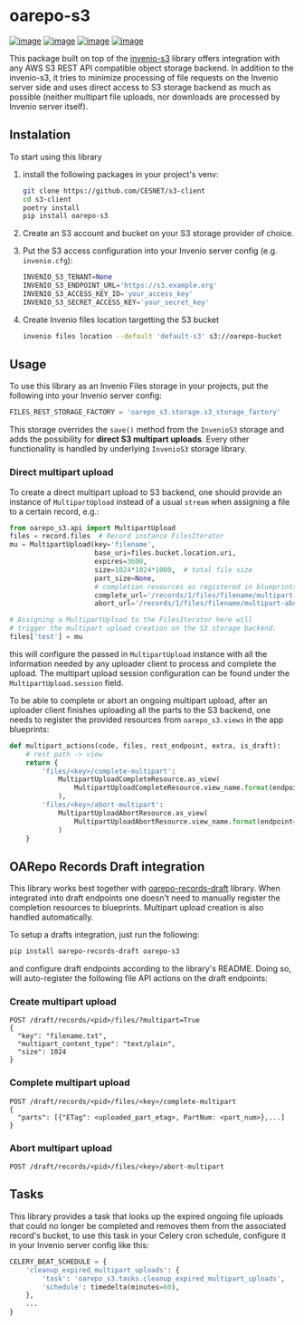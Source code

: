# oarepo-s3

[![image][]][1]
[![image][2]][3]
[![image][4]][5]
[![image][6]][7]

This package built on top of the [invenio-s3](https://github.com/inveniosoftware/invenio-s3)
library offers integration with any AWS S3 REST API compatible object storage backend.
In addition to the invenio-s3, it tries to minimize processing of file requests on the
Invenio server side and uses direct access to S3 storage backend as much as possible
(neither multipart file uploads, nor downloads are processed by Invenio server itself).

## Instalation

To start using this library

1) install the following packages in your project's venv:
    ```bash
    git clone https://github.com/CESNET/s3-client
    cd s3-client
    poetry install
    pip install oarepo-s3
    ```

2) Create an S3 account and bucket on your S3 storage provider of choice.
3) Put the S3 access configuration into your Invenio server config (e.g. `invenio.cfg`):
    ```python
    INVENIO_S3_TENANT=None
    INVENIO_S3_ENDPOINT_URL='https://s3.example.org'
    INVENIO_S3_ACCESS_KEY_ID='your_access_key'
    INVENIO_S3_SECRET_ACCESS_KEY='your_secret_key'
    ```
3) Create Invenio files location targetting the S3 bucket
    ```bash
    invenio files location --default 'default-s3' s3://oarepo-bucket
    ```

## Usage

To use this library as an Invenio Files storage in your projects, put the following
into your Invenio server config:

```python
FILES_REST_STORAGE_FACTORY = 'oarepo_s3.storage.s3_storage_factory'
```

This storage overrides the `save()` method from the `InvenioS3` storage and adds
the possibility for **direct S3 multipart uploads**. Every other functionality
is handled by underlying `InvenioS3` storage library.

### Direct multipart upload

To create a direct multipart upload to S3 backend, one should provide an
instance of `MultipartUpload` instead of a usual `stream` when assigning
a file to a certain record, e.g.:

```python
from oarepo_s3.api import MultipartUpload
files = record.files  # Record instance FilesIterator
mu = MultipartUpload(key='filename',
                     base_uri=files.bucket.location.uri,
                     expires=3600,
                     size=1024*1024*1000,  # total file size
                     part_size=None,
                     # completion resources as registered in blueprints, see below
                     complete_url='/records/1/files/filename/multipart-complete',
                     abort_url='/records/1/files/filename/multipart-abort')

# Assigning a MultipartUpload to the FilesIterator here will
# trigger the multipart upload creation on the S3 storage backend.
files['test'] = mu
```

this will configure the passed in `MultipartUpload` instance with
all the information needed by any uploader client to process and
complete the upload. The multipart upload session configuration
can be found under the `MultipartUpload.session` field.

To be able to complete or abort an ongoing multipart upload, after an
uploader client finishes uploading all the parts to the S3 backend,
one needs to register the provided resources from `oarepo_s3.views` in
the app blueprints:

```python
def multipart_actions(code, files, rest_endpoint, extra, is_draft):
    # rest path -> view
    return {
        'files/<key>/complete-multipart':
            MultipartUploadCompleteResource.as_view(
                MultipartUploadCompleteResource.view_name.format(endpoint=code)
            ),
        'files/<key>/abort-multipart':
            MultipartUploadAbortResource.as_view(
                MultipartUploadAbortResource.view_name.format(endpoint=code)
            )
    }
```

## OARepo Records Draft integration

This library works best together with [oarepo-records-draft](https://github.com/oarepo/oarepo-records-draft)
library. When integrated into draft endpoints one doesn't need to manually
register the completion resources to blueprints. Multipart upload creation
is also handled automatically.

To setup a drafts integration, just run the following:
```bash
pip install oarepo-records-draft oarepo-s3
```

and configure draft endpoints according to the library's README.
Doing so, will auto-register the following file API actions on the draft
endpoints:

### Create multipart upload
```
POST /draft/records/<pid>/files/?multipart=True
{
  "key": "filename.txt",
  "multipart_content_type": "text/plain",
  "size": 1024
}
```

### Complete multipart upload
```
POST /draft/records/<pid>/files/<key>/complete-multipart
{
  "parts": [{"ETag": <uploaded_part_etag>, PartNum: <part_num>},...]
}
```

### Abort multipart upload
```
POST /draft/records/<pid>/files/<key>/abort-multipart
```

## Tasks

This library provides a task that looks up the expired ongoing
file uploads that could no longer be completed and removes them
from the associated record's bucket, to use this task in your
Celery cron schedule, configure it in your Invenio server config like this:

```python
CELERY_BEAT_SCHEDULE = {
    'cleanup_expired_multipart_uploads': {
        'task': 'oarepo_s3.tasks.cleanup_expired_multipart_uploads',
        'schedule': timedelta(minutes=60),
    },
    ...
}
```



  [image]: https://img.shields.io/github/license/oarepo/oarepo-s3.svg
  [1]: https://github.com/oarepo/oarepo-s3/blob/master/LICENSE
  [2]: https://img.shields.io/travis/oarepo/oarepo-s3.svg
  [3]: https://travis-ci.com/oarepo/oarepo-s3
  [4]: https://img.shields.io/coveralls/oarepo/oarepo-s3.svg
  [5]: https://coveralls.io/r/oarepo/oarepo-s3
  [6]: https://img.shields.io/pypi/v/oarepo-s3.svg
  [7]: https://pypi.org/pypi/oarepo-s3
